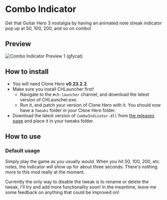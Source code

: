 # Combo Indicator
Get that Guitar Hero 3 nostalgia by having an animated note streak indicator pop up at 50, 100, 200, and so on combo!

## Preview
![Combo Indicator Preview 1 (gfycat)](https://giant.gfycat.com/GreenThickIndianrockpython.gif)

## How to install
- You will need Clone Hero **v0.23.2.2**.
- Make sure you install CHLauncher first!
  - Navigate to the `#ch-launcher` channel, and download the latest version of CHLauncher.exe.
  - Run it, and patch your version of Clone Hero with it. You should now have a `Tweaks` folder in your Clone Hero folder.
- Download the latest version of `ComboIndicator.dll` from [the releases page](https://github.com/Biendeo/My-Clone-Hero-Tweaks/releases) and place it in your tweaks folder.

## How to use
### Default usage
Simply play the game as you usually would. When you hit 50, 100, 200, etc. notes, the indicator will show up for about three seconds. There's nothing more to this mod really at the moment.

Currently the only way to disable the tweak is to rename or delete the tweak, I'll try and add more functionality soon! In the meantime, leave me some feedback on anything that could be improved on!